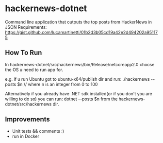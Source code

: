 # hackernews-dotnet

Command line application that outputs the top posts from HackerNews in JSON
Requirements: https://gist.github.com/lucamartinetti/01b2d3b05cd19a42e2d494202a951175

## How To Run
In hackernews-dotnet/src/hackernews/bin/Release/netcoreapp2.0 choose the OS u need to run app for.

e.g. if u run Ubuntu got to ubuntu-x64/publish dir and run:
 ./hackernews --posts $n  // where n is an integer from 0 to 100 


Alternatively if you already have .NET sdk installed(or if you don't you are willing to do so) you can run:
dotnet --posts $n from the hackernews-dotnet/src/hackernews dir.


## Improvements
   - Unit tests && comments :)
   - run in Docker
